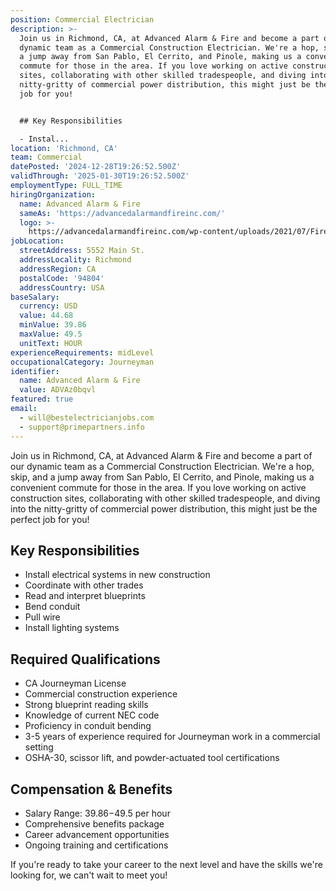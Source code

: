```yaml
---
position: Commercial Electrician
description: >-
  Join us in Richmond, CA, at Advanced Alarm & Fire and become a part of our
  dynamic team as a Commercial Construction Electrician. We're a hop, skip, and
  a jump away from San Pablo, El Cerrito, and Pinole, making us a convenient
  commute for those in the area. If you love working on active construction
  sites, collaborating with other skilled tradespeople, and diving into the
  nitty-gritty of commercial power distribution, this might just be the perfect
  job for you!


  ## Key Responsibilities

  - Instal...
location: 'Richmond, CA'
team: Commercial
datePosted: '2024-12-28T19:26:52.500Z'
validThrough: '2025-01-30T19:26:52.500Z'
employmentType: FULL_TIME
hiringOrganization:
  name: Advanced Alarm & Fire
  sameAs: 'https://advancedalarmandfireinc.com/'
  logo: >-
    https://advancedalarmandfireinc.com/wp-content/uploads/2021/07/Fire-Safety-System-Orange-County-Los-Angeles-CA.png
jobLocation:
  streetAddress: 5552 Main St.
  addressLocality: Richmond
  addressRegion: CA
  postalCode: '94804'
  addressCountry: USA
baseSalary:
  currency: USD
  value: 44.68
  minValue: 39.86
  maxValue: 49.5
  unitText: HOUR
experienceRequirements: midLevel
occupationalCategory: Journeyman
identifier:
  name: Advanced Alarm & Fire
  value: ADVAz0bqvl
featured: true
email:
  - will@bestelectricianjobs.com
  - support@primepartners.info
---
```




Join us in Richmond, CA, at Advanced Alarm & Fire and become a part of our dynamic team as a Commercial Construction Electrician. We're a hop, skip, and a jump away from San Pablo, El Cerrito, and Pinole, making us a convenient commute for those in the area. If you love working on active construction sites, collaborating with other skilled tradespeople, and diving into the nitty-gritty of commercial power distribution, this might just be the perfect job for you!

## Key Responsibilities
- Install electrical systems in new construction
- Coordinate with other trades
- Read and interpret blueprints
- Bend conduit
- Pull wire
- Install lighting systems

## Required Qualifications
- CA Journeyman License
- Commercial construction experience
- Strong blueprint reading skills
- Knowledge of current NEC code
- Proficiency in conduit bending
- 3-5 years of experience required for Journeyman work in a commercial setting
- OSHA-30, scissor lift, and powder-actuated tool certifications

## Compensation & Benefits
- Salary Range: $39.86-$49.5 per hour
- Comprehensive benefits package
- Career advancement opportunities
- Ongoing training and certifications

If you're ready to take your career to the next level and have the skills we're looking for, we can't wait to meet you!
